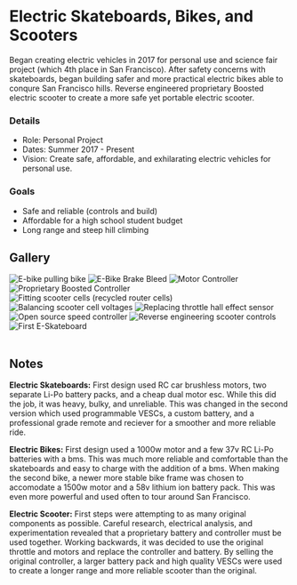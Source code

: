 # Electric Skateboards, Bikes, and Scooters
Began creating electric vehicles in 2017 for personal use and science fair project (which 4th place in San Francisco). After safety concerns with skateboards, began building safer and more practical electric bikes able to conqure San Francisco hills. Reverse engineered proprietary Boosted electric scooter to create a more safe yet portable electric scooter.

### Details
- Role: Personal Project
- Dates: Summer 2017 - Present
- Vision: Create safe, affordable, and exhilarating electric vehicles for personal use.

### Goals
- Safe and reliable (controls and build)
- Affordable for a high school student budget
- Long range and steep hill climbing

## Gallery
<div class="scroll-container">
    <img title="E-bike pulling bike" src="/assets/img/projects/e_vehicles/eveh11.jpeg">
    <img title="E-Bike Brake Bleed" src="/assets/img/projects/e_vehicles/eveh3.jpg">
    <img title="Motor Controller" src="/assets/img/projects/e_vehicles/eveh1.jpg">
    <img title="Proprietary Boosted Controller" src="/assets/img/projects/e_vehicles/eveh2.jpg">
    <img title="Fitting scooter cells (recycled router cells)" src="/assets/img/projects/e_vehicles/eveh6.jpg">
    <img title="Balancing scooter cell voltages" src="/assets/img/projects/e_vehicles/eveh5.jpg">
    <img title="Replacing throttle hall effect sensor" src="/assets/img/projects/e_vehicles/eveh4.jpg">
    <img title="Open source speed controller" src="/assets/img/projects/e_vehicles/eveh7.jpg">
    <img title="Reverse engineering scooter controls" src="/assets/img/projects/e_vehicles/eveh8.jpg">
    <img title="First E-Skateboard" src="/assets/img/projects/e_vehicles/eveh9.jpeg">
</div>
<br>

## Notes
**Electric Skateboards:** First design used RC car brushless motors, two separate Li-Po battery packs, and a cheap dual motor esc. While this did the job, it was heavy, bulky, and unreliable. This was changed in the second version which used programmable VESCs, a custom battery, and a professional grade remote and reciever for a smoother and more reliable ride.

**Electric Bikes:** First design used a 1000w motor and a few 37v RC Li-Po batteries with a bms. This was much more reliable and comfortable than the skateboards and easy to charge with the addition of a bms. When making the second bike, a newer more stable bike frame was chosen to accomodate a 1500w motor and a 58v lithium ion battery pack. This was even more powerful and used often to tour around San Francisco.

**Electric Scooter:** First steps were attempting to as many original components as possible. Careful research, electrical analysis, and experimentation revealed that a proprietary battery and controller must be used together. Working backwards, it was decided to use the original throttle and motors and replace the controller and battery. By selling the original controller, a larger battery pack and high quality VESCs were used to create a longer range and more reliable scooter than the original.